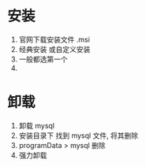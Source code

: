 # 安装

1. 官网下载安装文件 .msi
2. 经典安装 或自定义安装
3. 一般都选第一个
4.

# 卸载

1. 卸载 mysql
2. 安装目录下 找到 mysql 文件, 将其删除
3. programData > mysql 删除
4. 强力卸载
